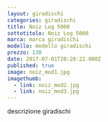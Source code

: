 ```yaml
---
layout: giradischi
categories: giradischi
title: Noiz Log 5000
sottotitolo: Noiz Log 5000
marca: marca giradischi
modello: modello giradischi
prezzo: 130
date: 2017-07-01T20:20:22.000Z
published: true
image: noiz_mod1.jpg
imagethumb:
  - link: noiz_mod2.jpg
  - link: noiz_mod3.jpg
---
```


descrizione giradischi
